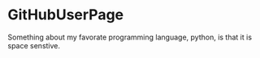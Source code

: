 # GitHubUserPage
Something about my favorate programming language, python, is that it is space senstive.